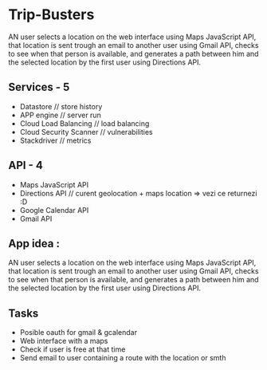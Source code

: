 # Trip-Busters
AN user selects a location on the web interface using Maps JavaScript API, that location is sent trough an email to another user using Gmail API, checks to see when that person is available, and generates a path between him and the selected location by the first user using Directions API.

## Services - 5
- Datastore                 // store history
- APP engine                // server run
- Cloud Load Balancing      // load balancing
- Cloud Security Scanner    // vulnerabilities
- Stackdriver               // metrics

## API - 4
- Maps JavaScript API
- Directions API // curent geolocation + maps location => vezi ce returnezi :D 
- Google Calendar API
- Gmail API

## App idea : 
AN user selects a location on the web interface using Maps JavaScript API, that location is sent trough an email to another user using Gmail API, checks to see when that person is available, and generates a path between him and the selected location by the first user using Directions API.

## Tasks
 - Posible oauth for gmail & gcalendar
 - Web interface with a maps 
 - Check if user is free at that time
 - Send email to user containing a route with the location or smth